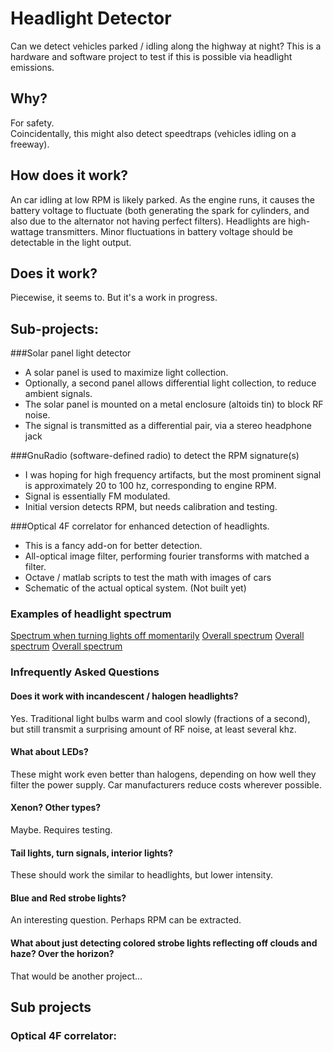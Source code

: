 
# Headlight Detector

Can we detect vehicles parked / idling along the highway at night?  This is a hardware and software project to test if this is possible via headlight emissions.

## Why?

For safety.  
Coincidentally, this might also detect speedtraps (vehicles idling on a freeway).

## How does it work?
An car idling at low RPM is likely parked.  As the engine runs, it causes the battery voltage to fluctuate (both generating the spark for cylinders, and also due to the alternator not having perfect filters). Headlights are high-wattage transmitters.  Minor fluctuations in battery voltage should be detectable in the light output.  

## Does it work?
Piecewise, it seems to.  But it's a work in progress.  

## Sub-projects:
###Solar panel light detector
* A solar panel is used to maximize light collection.  
* Optionally, a second panel allows differential light collection, to reduce ambient signals.
* The solar panel is mounted on a metal enclosure (altoids tin) to block RF noise.
* The signal is transmitted as a differential pair, via a stereo headphone jack

###GnuRadio (software-defined radio) to detect the RPM signature(s)
* I was hoping for high frequency artifacts, but the most prominent signal is approximately 20 to 100 hz, corresponding to engine RPM.
* Signal is essentially FM modulated. 
* Initial version detects RPM, but needs calibration and testing.

###Optical 4F correlator for enhanced detection of headlights.
* This is a fancy add-on for better detection.
* All-optical image filter, performing fourier transforms with matched a filter.
* Octave / matlab scripts to test the math with images of cars
* Schematic of the actual optical system.  (Not built yet)

### Examples of headlight spectrum 
[Spectrum when turning lights off momentarily](spectrum_lights_on_and_off.png)
[Overall spectrum](spectrum_44khz.png)
[Overall spectrum](spectrum_engine_rev_slight.png)
[Overall spectrum](spectrum_engine_revs.png)



### Infrequently Asked Questions

#### Does it work with incandescent / halogen headlights?
Yes.  Traditional light bulbs warm and cool slowly (fractions of a second), but still transmit a surprising amount of RF noise, at least several khz.  

#### What about LEDs?
These might work even better than halogens, depending on how well they filter the power supply.  Car manufacturers reduce costs wherever possible.  

#### Xenon? Other types?
Maybe.  Requires testing.

#### Tail lights, turn signals, interior lights?
These should work the similar to headlights, but lower intensity.

#### Blue and Red strobe lights?
An interesting question.  Perhaps RPM can be extracted.  

#### What about just detecting colored strobe lights reflecting off clouds and haze?  Over the horizon?  
That would be another project...

## Sub projects
### Optical 4F correlator:
[](Headlight_Detector_4F_Correlator.png)
[](headlights_target.png)
[](filter_2000x2000.png)








